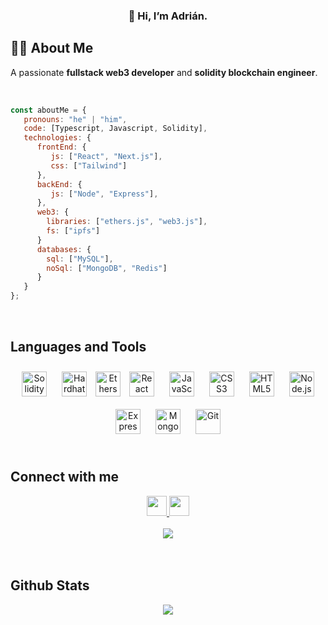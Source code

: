 ### <div align="center">👋 Hi, I’m Adrián.  </div>

## 👨‍💻 About Me
A passionate <strong>fullstack web3 developer</strong> and <strong>solidity blockchain engineer</strong>.
 
<br/>  

```javascript
const aboutMe = {
   pronouns: "he" | "him",
   code: [Typescript, Javascript, Solidity],
   technologies: {
      frontEnd: {
         js: ["React", "Next.js"],
         css: ["Tailwind"]
      },
      backEnd: {
         js: ["Node", "Express"],
      },
      web3: {
        libraries: ["ethers.js", "web3.js"],
        fs: ["ipfs"]
      }
      databases: {
        sql: ["MySQL"],
        noSql: ["MongoDB", "Redis"]
      }
   }
};
```
  

<br/>




## Languages and Tools  
<div align="center">  
<a href="https://solidity-es.readthedocs.io/es/latest/" target="_blank"><img style="margin: 10px" src="https://cdn.jsdelivr.net/gh/devicons/devicon/icons/solidity/solidity-original.svg" alt="Solidity" height="40" /></a>
<a href="https://hardhat.org/" target="_blank"><img style="margin: 10px" src="https://raw.githubusercontent.com/danielcranney/readme-generator/main/public/icons/skills/hardhat-colored.svg" alt="Hardhat" height="40" /></a>
 <a href="https://docs.ethers.org/v5/" target="_blank"><img src="https://raw.githubusercontent.com/danielcranney/readme-generator/main/public/icons/skills/ethers-colored.svg" width="40" height="40" alt="Ethers" style="max-width: 100%;"></a>
<a href="https://reactjs.org/" target="_blank"><img style="margin: 10px" src="https://profilinator.rishav.dev/skills-assets/react-original-wordmark.svg" alt="React" height="40" /></a>
<a href="https://www.javascript.com/" target="_blank"><img style="margin: 10px" src="https://profilinator.rishav.dev/skills-assets/javascript-original.svg" alt="JavaScript" height="40" /></a>
<a href="https://www.w3schools.com/css/" target="_blank"><img style="margin: 10px" src="https://profilinator.rishav.dev/skills-assets/css3-original-wordmark.svg" alt="CSS3" height="40" /></a>
<a href="https://en.wikipedia.org/wiki/HTML5" target="_blank"><img style="margin: 10px" src="https://profilinator.rishav.dev/skills-assets/html5-original-wordmark.svg" alt="HTML5" height="40" /></a> 
<a href="https://nodejs.org/" target="_blank"><img style="margin: 10px" src="https://profilinator.rishav.dev/skills-assets/nodejs-original-wordmark.svg" alt="Node.js" height="40" /></a>
<a href="https://expressjs.com/" target="_blank"><img style="margin: 10px" src="https://profilinator.rishav.dev/skills-assets/express-original-wordmark.svg" alt="Express.js" height="40" /></a>
<a href="https://www.mongodb.com/" target="_blank"><img style="margin: 10px" src="https://profilinator.rishav.dev/skills-assets/mongodb-original-wordmark.svg" alt="MongoDB" height="40" /></a> 
<a href="https://github.com/" target="_blank"><img style="margin: 10px" src="https://profilinator.rishav.dev/skills-assets/git-scm-icon.svg" alt="Git" height="40" /></a>
</div>



<br/>  


## Connect with me  
<div align="center">
<a href="https://github.com/toke82" target="_blank">
<img src="https://raw.githubusercontent.com/danielcranney/readme-generator/main/public/icons/socials/github.svg" width="32" height="32" style="max-width: 100%;">
</a>
<a href="https://twitter.com/@AdrCasal" target="_blank">
<img src="https://raw.githubusercontent.com/danielcranney/readme-generator/main/public/icons/socials/twitter.svg" width="32" height="32" style="max-width: 100%;">
</a> 
</div>  

<br/>  

<div align="center">
<img src="https://komarev.com/ghpvc/?username=toke82&&style=flat-square" align="center" />
</div>  
  

<br/>  

<br/>  


## Github Stats  
<div align="center"><img src="https://github-readme-stats.vercel.app/api?username=toke82&show_icons=true&count_private=true&hide_border=true" align="center" /></div>  

<br/>  
